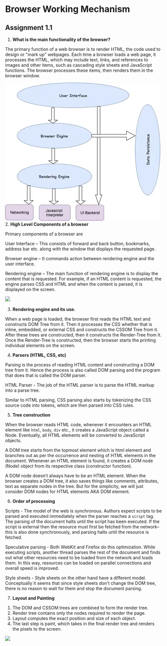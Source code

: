 <h1>Browser Working Mechanism</h1>
<h2>Assignment 1.1 </h2>

1. <strong>What is the main functionality of the browser?</strong>
<p>The primary function of a web browser is to render HTML, the code used to design or "mark up" webpages. Each time a browser loads a web page, it processes the HTML, which may include text, links, and references to images and other items, such as cascading style sheets and JavaScript functions. The browser processes these items, then renders them in the browser window.</p>

<img src="images/HLD_Browser.webp">
<br>
2. <strong>High Level Components of a browser</strong>
<p>Primary components of a browser are</p>

<p>User Interface – This consists of forward and back button, bookmarks, address bar etc. along with the window that displays the requested page.</p>
<p>Browser engine – It commands action between rendering engine and the user interface.</p>
<p>Rendering engine – The main function of rendering engine is to display the content that is requested. For example, if an HTML content is requested, the engine parses CSS and HTML and when the content is parsed, it is displayed on the screen.</p>

<img src="resource/images/web%20browser%20components.JPG">

3. <strong>Rendering engine and its use.</strong>
<p>When a web page is loaded, the browser first reads the HTML text and constructs DOM Tree from it. Then it processes the CSS whether that is inline, embedded, or external CSS and constructs the CSSOM Tree from it. After these trees are constructed, then it constructs the Render-Tree from it. Once the Render-Tree is constructed, then the browser starts the printing individual elements on the screen.</p>

4. <strong>Parsers (HTML, CSS, etc)</strong>
<p>Parsing is the process of reading HTML content and constructing a DOM tree from it. Hence the process is also called DOM parsing and the program that does that is called the DOM parser.</p>
<p>HTML Parser - The job of the HTML parser is to parse the HTML markup into a parse tree.</p>
<p>Similar to HTML parsing, CSS parsing also starts by tokenizing the CSS source code into tokens, which are then parsed into CSS rules.</p>

5. <strong>Tree construction</strong>
<p>When the browser reads HTML code, whenever it encounters an HTML element like <code>html</code>, <code>body</code>, <code>div</code> etc., it creates a JavaScript object called a Node. Eventually, all HTML elements will be converted to JavaScript objects.</p>
<p>A DOM tree starts from the topmost element which is html element and branches out as per the occurrence and nesting of HTML elements in the document. Whenever an HTML element is found, it creates a DOM node (Node) object from its respective class (constructor function).</p>
<p>A DOM node doesn’t always have to be an HTML element. When the browser creates a DOM tree, it also saves things like comments, attributes, text as separate nodes in the tree. But for the simplicity, we will just consider DOM nodes for HTML elements AKA DOM element.</p>

6. <strong>Order of processing</strong>
<p>Scripts - The model of the web is synchronous. Authors expect scripts to be parsed and executed immediately when the parser reaches a <code>script</code> tag. The parsing of the document halts until the script has been executed. If the script is external then the resource must first be fetched from the network–this is also done synchronously, and parsing halts until the resource is fetched.</p>
<p>Speculative parsing - 
Both WebKit and Firefox do this optimization. While executing scripts, another thread parses the rest of the document and finds out what other resources need to be loaded from the network and loads them. In this way, resources can be loaded on parallel connections and overall speed is improved.</p>
<p>Style sheets - 
Style sheets on the other hand have a different model. Conceptually it seems that since style sheets don't change the DOM tree, there is no reason to wait for them and stop the document parsing.</p>

7. <strong>Layout and Painting</strong>
<ol><li>The DOM and CSSOM trees are combined to form the render tree.</li>
<li>Render tree contains only the nodes required to render the page.</li>
<li>Layout computes the exact position and size of each object.</li>
<li>The last step is paint, which takes in the final render tree and renders the pixels to the screen.</li></ol>

<img src="resource/images/layout%20and%20painting.JPG">
